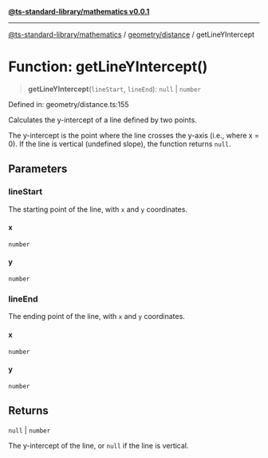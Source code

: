 [**@ts-standard-library/mathematics v0.0.1**](../../../README.md)

***

[@ts-standard-library/mathematics](../../../README.md) / [geometry/distance](../README.md) / getLineYIntercept

# Function: getLineYIntercept()

> **getLineYIntercept**(`lineStart`, `lineEnd`): `null` \| `number`

Defined in: geometry/distance.ts:155

Calculates the y-intercept of a line defined by two points.

The y-intercept is the point where the line crosses the y-axis (i.e., where x = 0).
If the line is vertical (undefined slope), the function returns `null`.

## Parameters

### lineStart

The starting point of the line, with `x` and `y` coordinates.

#### x

`number`

#### y

`number`

### lineEnd

The ending point of the line, with `x` and `y` coordinates.

#### x

`number`

#### y

`number`

## Returns

`null` \| `number`

The y-intercept of the line, or `null` if the line is vertical.

